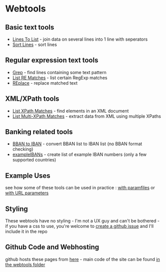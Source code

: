 # Webtools

## Basic text tools

- [Lines To List](https://koenbeek.github.io/webtools/lines2list.html) - join data on several lines into 1 line with seperators
- [Sort Lines](https://koenbeek.github.io/webtools/sort.html) - sort lines

## Regular expression text tools

- [Grep](https://koenbeek.github.io/webtools/grep.html) - find lines containing some text pattern
- [List RE Matches](https://koenbeek.github.io/webtools/matchlist.html) - list certain RegExp matches
- [REplace](https://koenbeek.github.io/webtools/replace.html) - replace matched text

## XML/XPath tools

- [List XPath Matches](https://koenbeek.github.io/webtools/xpathlist.html) - find elements in an XML document
- [List Multi-XPath Matches](https://koenbeek.github.io/webtools/xpathslist.html) - extract data from XML using multiple XPaths

## Banking related tools

- [BBAN to IBAN](https://koenbeek.github.io/webtools/bban2iban.html) - convert BBAN list to IBAN list (no BBAN format checking)
- [exampleIBANs](https://koenbeek.github.io/webtools/exampleibans.html) - create list of example IBAN numbers (only a few supported countries)

## Example Uses

see how some of these tools can be used in practice : [with paramfiles](Examples.md) or [with URL parameters](webtools/_Examples.html)

## Styling

These webtools have no styling - I'm not a UX guy and can't be bothered - if you have a css to use, you're welcome to [create a github issue](https://github.com/koenbeek/koenbeek.github.io/issues/new) and I'll include it in the repo

## Github Code and Webhosting

github hosts these pages from [here](https://github.com/koenbeek/koenbeek.github.io/tree/main/docs) - main code of the site can be found [in the webtools folder](https://github.com/koenbeek/koenbeek.github.io/tree/main/docs/webtools)
